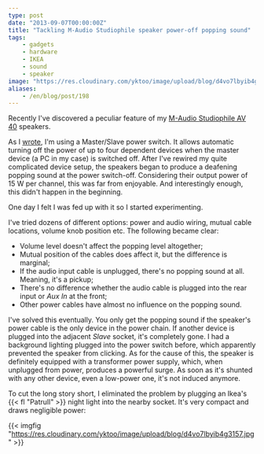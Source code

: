 ```yaml
---
type: post
date: "2013-09-07T00:00:00Z"
title: "Tackling M-Audio Studiophile speaker power-off popping sound"
tags:
    - gadgets
    - hardware
    - IKEA
    - sound
    - speaker
image: "https://res.cloudinary.com/yktoo/image/upload/blog/d4vo7lbyib4g3157.jpg"
aliases:
    - /en/blog/post/198
---
```


Recently I've discovered a peculiar feature of my [M-Audio Studiophile AV 40](0189) speakers.

<!--more-->

As I [wrote](0189), I'm using a Master/Slave power switch. It allows automatic turning off the power of up to four dependent devices when the master device (a PC in my case) is switched off. After I've rewired my quite complicated device setup, the speakers began to produce a deafening popping sound at the power switch-off. Considering their output power of 15 W per channel, this was far from enjoyable. And interestingly enough, this didn't happen in the beginning.

One day I felt I was fed up with it so I started experimenting.

I've tried dozens of different options: power and audio wiring, mutual cable locations, volume knob position etc. The following became clear:

* Volume level doesn't affect the popping level altogether;
* Mutual position of the cables does affect it, but the difference is marginal;
* If the audio input cable is unplugged, there's no popping sound at all. Meaning, it's a pickup;
* There's no difference whether the audio cable is plugged into the rear input or *Aux In* at the front;
* Other power cables have almost no influence on the popping sound.

I've solved this eventually. You only get the popping sound if the speaker's power cable is the only device in the power chain. If another device is plugged into the adjacent *Slave* socket, it's completely gone. I had a background lighting plugged into the power switch before, which apparently prevented the speaker from clicking. As for the cause of this, the speaker is definitely equipped with a transformer power supply, which, when unplugged from power, produces a powerful surge. As soon as it's shunted with any other device, even a low-power one, it's not induced anymore.

To cut the long story short, I eliminated the problem by plugging an Ikea's {{< fl "Patrull" >}} night light into the nearby socket. It's very compact and draws negligible power:

{{< imgfig "https://res.cloudinary.com/yktoo/image/upload/blog/d4vo7lbyib4g3157.jpg" >}}
